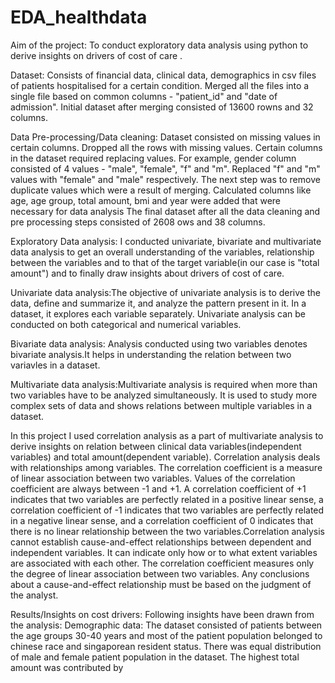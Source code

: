 # EDA_healthdata

Aim of the project:
To conduct exploratory data analysis using python to derive insights on drivers of cost of care .

Dataset:
Consists of financial data, clinical data, demographics in csv files of patients hospitalised for a certain condition.
Merged all the files into a single file based on common columns - "patient_id" and "date of admission".
Initial dataset after merging consisted of 13600 rowns and 32 columns.

Data Pre-processing/Data cleaning:
Dataset consisted on missing values in certain columns. Dropped all the rows with missing values.
Certain columns in the dataset required replacing values. For example, gender column consisted of 4 values - "male", "female", "f" and "m". Replaced "f" and "m" values with "female" and "male" respectively.
The next step was to remove duplicate values which were a result of merging.
Calculated columns like age, age group, total amount, bmi and year were added that were necessary for data analysis
The final dataset after all the data cleaning and pre processing steps consisted of 2608 ows and 38 columns.

Exploratory Data analysis:
I conducted univariate, bivariate and multivariate data analysis to get an overall understanding of the variables, relationship between the variables and to that of the target variable(in our case is "total amount") and to finally draw insights about drivers of cost of care.

Univariate data analysis:The objective of univariate analysis is to derive the data, define and summarize it, and analyze the pattern present in it. In a dataset, it explores each variable separately. Univariate analysis can be conducted on both categorical and numerical variables.

Bivariate data analysis: Analysis conducted using two variables denotes bivariate analysis.It helps in understanding the relation between two variavles in a dataset.

Multivariate data analysis:Multivariate analysis is required when more than two variables have to be analyzed simultaneously. It is used to study more complex sets of data and shows relations between multiple variables in a dataset.

In this project I used correlation analysis as a part of multivariate analysis to derive insights on relation between clinical data variables(independent variables) and total amount(dependent variable).
Correlation analysis deals with relationships among variables. The correlation coefficient is a measure of linear association between two variables. Values of the correlation coefficient are always between -1 and +1. A correlation coefficient of +1 indicates that two variables are perfectly related in a positive linear sense, a correlation coefficient of -1 indicates that two variables are perfectly related in a negative linear sense, and a correlation coefficient of 0 indicates that there is no linear relationship between the two variables.Correlation analysis cannot establish cause-and-effect relationships between dependent and independent variables. It can indicate only how or to what extent variables are associated with each other. The correlation coefficient measures only the degree of linear association between two variables. Any conclusions about a cause-and-effect relationship must be based on the judgment of the analyst.

Results/Insights on cost drivers:
Following insights have been drawn from the analysis:
Demographic data: The dataset consisted of patients between the age groups 30-40 years and most of the patient population belonged to chinese race and singaporean resident status. There was equal distribution of male and female patient population in the dataset.
The highest total amount was contributed by 
